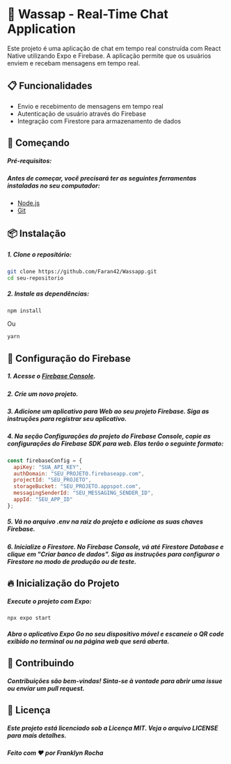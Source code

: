 # 📱 Wassap - Real-Time Chat Application

Este projeto é uma aplicação de chat em tempo real construída com React Native utilizando Expo e Firebase. A aplicação permite que os usuários enviem e recebam mensagens em tempo real.

## 📋 Funcionalidades
- Envio e recebimento de mensagens em tempo real
- Autenticação de usuário através do Firebase
- Integração com Firestore para armazenamento de dados

## 🚀 Começando

##### Pré-requisitos:

##### Antes de começar, você precisará ter as seguintes ferramentas instaladas no seu computador:

- [Node.js](https://nodejs.org/en/)
- [Git](https://git-scm.com/)

## 📦 Instalação

##### 1. Clone o repositório:

   ```sh
   git clone https://github.com/Faran42/Wassapp.git
   cd seu-repositorio
   ```
##### 2. Instale as dependências:  

   ```sh
   npm install
   ```
   Ou
   ```sh
   yarn
   ```
## 🔧 Configuração do Firebase

##### 1. Acesse o [Firebase Console](https://console.firebase.google.com/).

##### 2. Crie um novo projeto.

##### 3. Adicione um aplicativo para Web ao seu projeto Firebase. Siga as instruções para registrar seu aplicativo.

##### 4. Na seção Configurações do projeto do Firebase Console, copie as configurações do Firebase SDK para web. Elas terão o seguinte formato:

```js
const firebaseConfig = {
  apiKey: "SUA_API_KEY",
  authDomain: "SEU_PROJETO.firebaseapp.com",
  projectId: "SEU_PROJETO",
  storageBucket: "SEU_PROJETO.appspot.com",
  messagingSenderId: "SEU_MESSAGING_SENDER_ID",
  appId: "SEU_APP_ID"
};
```
##### 5. Vá no arquivo .env na raiz do projeto e adicione as suas chaves Firebase.

##### 6. Inicialize o Firestore. No Firebase Console, vá até Firestore Database e clique em "Criar banco de dados". Siga as instruções para configurar o Firestore no modo de produção ou de teste.

## 🔥 Inicialização do Projeto
##### Execute o projeto com Expo:

``` sh
npx expo start
```

##### Abra o aplicativo Expo Go no seu dispositivo móvel e escaneie o QR code exibido no terminal ou na página web que será aberta.

## 🤝 Contribuindo
##### Contribuições são bem-vindas! Sinta-se à vontade para abrir uma issue ou enviar um pull request.

## 📄 Licença

##### Este projeto está licenciado sob a Licença MIT. Veja o arquivo LICENSE para mais detalhes.

##### Feito com ❤️ por Franklyn Rocha

